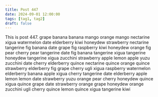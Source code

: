 ```yaml
---
title: Post 447
date: 2024-09-01 12:00:00
tags: [tag1, tag2]
draft: false
---
```

This is post 447.
grape
banana
banana
mango
orange
mango
nectarine
xigua
watermelon
date
elderberry
kiwi
honeydew
strawberry
nectarine
tangerine
fig
banana
date
grape
fig
raspberry
kiwi
honeydew
orange
fig
pear
cherry
pear
tangerine
date
fig
banana
tangerine
xigua
tangerine
honeydew
tangerine
xigua
zucchini
strawberry
apple
lemon
apple
yuzu
zucchini
date
cherry
elderberry
quince
nectarine
quince
orange
quince
strawberry
elderberry
fig
grape
cherry
ugli
xigua
raspberry
watermelon
elderberry
banana
apple
xigua
cherry
tangerine
date
elderberry
apple
lemon
lemon
date
strawberry
yuzu
orange
pear
cherry
honeydew
quince
xigua
quince
grape
date
strawberry
orange
grape
honeydew
orange
zucchini
ugli
cherry
quince
lemon
quince
xigua
tangerine
kiwi
